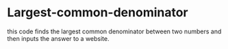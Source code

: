 # Largest-common-denominator
this code finds the largest common denominator between two numbers and then inputs the answer to a website.
